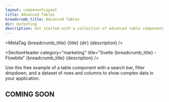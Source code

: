 ```yaml
---
layout: componentLayout
title: Advanced Tables
breadcrumb_title: Advanced Tables
dir: marketing
description: Get started with a collection of advanced table components based on multiple layouts and styles to show a complex set of data using rows and columns built with Tailwind CSS.
---
```


<script>
  import { Section } from '$lib';
  import { ExampleDiv, SectionHeader, SectionBlock, MetaTag } from '../utils';
  // const breadcrumb_title = 'Advanced Tables';
  // const title = 'Advanced Tables';
  // const dir = 'application';
  // const description = 'Get started with a collection of advanced table components based on multiple layouts and styles to show a complex set of data using rows and columns built with Tailwind CSS.';
</script>

<MetaTag {breadcrumb_title} {title} {dir} {description} />

<SectionHeader
  category="marketing"
  title="Svelte {breadcrumb_title} - Flowbite"
  {breadcrumb_title}
  {description}
/>

<SectionBlock title="Default table">
  Use this free example of a table component with a search bar, filter dropdown, and a dataset of
  rows and columns to show complex data in your application.
</SectionBlock>

<ExampleDiv>
  <Section name="tableheader" sectionClass="bg-gray-50 dark:bg-gray-900 h-40 flex items-center">
    <h1 class="text-2xl dark:text-white">COMING SOON</h1>
  </Section>
</ExampleDiv>
